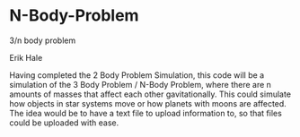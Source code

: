 # N-Body-Problem
3/n body problem

Erik Hale

Having completed the 2 Body Problem Simulation, this code will be a simulation of the 3 Body Problem / N-Body Problem, where there are n amounts of masses that affect each other gavitationally. This could simulate how objects in star systems move or how planets with moons are affected. The idea would be to have a text file to upload information to, so that files could be uploaded with ease.
